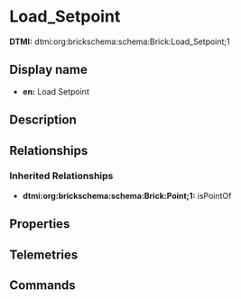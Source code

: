 # Load_Setpoint
**DTMI:** dtmi:org:brickschema:schema:Brick:Load_Setpoint;1
## Display name
- **en:** Load Setpoint
## Description
## Relationships
### Inherited Relationships
* **dtmi:org:brickschema:schema:Brick:Point;1:** isPointOf
## Properties
## Telemetries
## Commands
